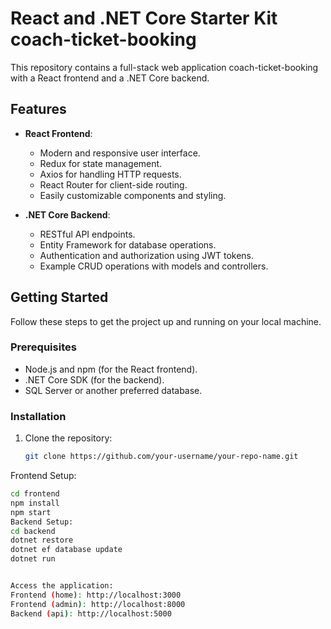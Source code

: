 # React and .NET Core Starter Kit coach-ticket-booking

This repository contains a full-stack web application coach-ticket-booking with a React frontend and a .NET Core backend.
## Features

- **React Frontend**:
  - Modern and responsive user interface.
  - Redux for state management.
  - Axios for handling HTTP requests.
  - React Router for client-side routing.
  - Easily customizable components and styling.

- **.NET Core Backend**:
  - RESTful API endpoints.
  - Entity Framework for database operations.
  - Authentication and authorization using JWT tokens.
  - Example CRUD operations with models and controllers.

## Getting Started

Follow these steps to get the project up and running on your local machine.

### Prerequisites

- Node.js and npm (for the React frontend).
- .NET Core SDK (for the backend).
- SQL Server or another preferred database.

### Installation

1. Clone the repository:

   ```bash
   git clone https://github.com/your-username/your-repo-name.git

Frontend Setup:
  ```bash
  cd frontend
  npm install
  npm start
Backend Setup:
  cd backend
  dotnet restore
  dotnet ef database update
  dotnet run

  
Access the application:
Frontend (home): http://localhost:3000 
Frontend (admin): http://localhost:8000 
Backend (api): http://localhost:5000
